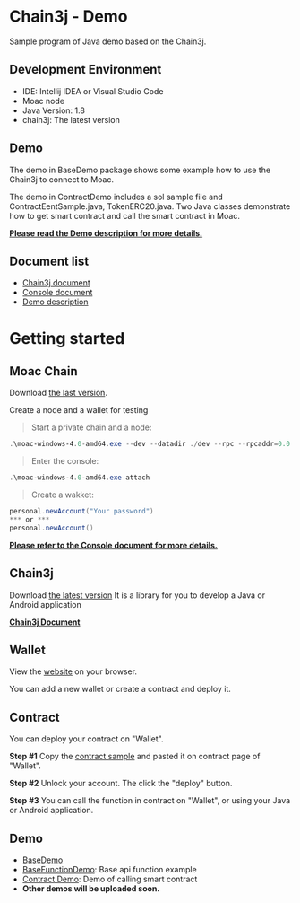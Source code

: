 # Chain3j - Demo
<p>Sample program of Java demo based on the Chain3j.</p>

## Development Environment
- IDE: Intellij IDEA or Visual Studio Code
- Moac node
- Java Version: 1.8
- chain3j: The latest version

## Demo
The demo in BaseDemo package shows some example how to use the Chain3j to connect to Moac.

The demo in ContractDemo includes a sol sample file and ContractEentSample.java, TokenERC20.java. Two Java classes demonstrate how to get smart contract and call the smart contract in Moac.

**[Please read the Demo description for more details.](http://www.baidu.com)**

## Document list
- [Chain3j document](https://github.com/DavidRicardoWilde/chain3j-Win-Demo/blob/master/Document/Chain3j.md)
- [Console document](https://github.com/DavidRicardoWilde/chain3j-Win-Demo/blob/master/Document/Console.md)
- [Demo description](https://github.com/DavidRicardoWilde/chain3j-Win-Demo/blob/master/Document/Demo.md)

# Getting started
## Moac Chain
Download [the last version](https://github.com/MOACChain/moac-core).
<p>Create a node and a wallet for testing</p>

>Start a private chain and a node:
```PowerShell
.\moac-windows-4.0-amd64.exe --dev --datadir ./dev --rpc --rpcaddr=0.0.0.0 --rpcapi="chain3, mc, admin, net, vnode, personal" --rpccorsdomain=*
```
>Enter the console:
```PowerShell
.\moac-windows-4.0-amd64.exe attach
```
> Create a wakket:
```PowerShell
personal.newAccount("Your password")
*** or ***
personal.newAccount()
```
**[Please refer to the Console document for more details.](http://www.baidu.com)**

## Chain3j
Download [the latest version](https://github.com/MOACChain/chain3j)
It is a library for you to develop a Java or Android application

**[Chain3j Document](http://www.baidu.com)**

## Wallet
View the [website](wallet.maco.io) on your browser.

You can add a new wallet or create a contract and deploy it. 

## Contract
You can deploy your contract on "Wallet".

**Step #1** Copy the [contract sample](https://github.com/DavidRicardoWilde/chain3j-Win-Demo/blob/master/BaseDemo/src/main/java/Demo/ContractDemo/greeting.sol)
and pasted it on contract page of "Wallet".

**Step #2** Unlock your account. The click the "deploy" button.

**Step #3** You can call the function in contract on "Wallet", or using your Java or Android application.

## Demo
- [BaseDemo](https://github.com/DavidRicardoWilde/chain3j-Win-Demo/blob/master/BaseDemo/src/main/java/Demo/BaseDemo/BaseDemoApplication.java)
- [BaseFunctionDemo](https://github.com/DavidRicardoWilde/chain3j-Win-Demo/blob/master/BaseDemo/src/main/java/Demo/BaseDemo/BaseFunctionDemo.java): Base api function example
- [Contract Demo](https://github.com/DavidRicardoWilde/chain3j-Win-Demo/tree/master/BaseDemo/src/main/java/Demo/ContractDemo/GreetContract): Demo of calling smart contract
- **Other demos will be uploaded soon.**